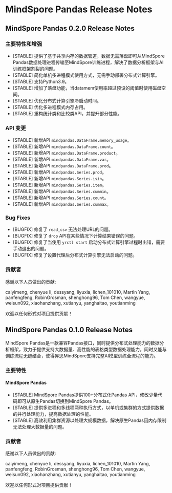 # MindSpore Pandas Release Notes

## MindSpore Pandas 0.2.0 Release Notes

### 主要特性和增强

- [STABLE] 提供了基于共享内存的数据管道，数据无需落盘即可从MindSpore Pandas数据处理进程传输至MindSpore训练进程，解决了数据分析框架与AI训练框架割裂的问题。
- [STABLE] 简化单机多进程模式使用方式，无需手动部署分布式计算引擎。
- [STABLE] 支持Python3.9。
- [STABLE] 增加了落盘功能，当datamem使用率超过预设的阈值时使用磁盘空间。
- [STABLE] 优化分布式计算引擎冷启动时间。
- [STABLE] 优化多进程模式内存占用。
- [STABLE] 重构统计类和比较类API，并提升部分性能。

### API 变更

- [STABLE] 新增API `mindpandas.DataFrame.memory_usage`。
- [STABLE] 新增API `mindpandas.DataFrame.count`。
- [STABLE] 新增API `mindpandas.DataFrame.product`。
- [STABLE] 新增API `mindpandas.DataFrame.var`。
- [STABLE] 新增API `mindpandas.DataFrame.prod`。
- [STABLE] 新增API `mindpandas.Series.prod`。
- [STABLE] 新增API `mindpandas.Series.isin`。
- [STABLE] 新增API `mindpandas.Series.item`。
- [STABLE] 新增API `mindpandas.Series.cummin`。
- [STABLE] 新增API `mindpandas.Series.count`。
- [STABLE] 新增API `mindpandas.Series.cummax`。

### Bug Fixes

- [BUGFIX] 修复了 `read_csv` 无法处理URL的问题。
- [BUGFIX] 修复了 `drop` API在某些情况下计算结果错误的问题。
- [BUGFIX] 修复了当使用 `yrctl start` 启动分布式计算引擎过程时出错，需要手动退出的问题。
- [BUGFIX] 修复了设置代理后分布式计算引擎无法启动的问题。

### 贡献者

感谢以下人员做出的贡献:

caiyimeng, chenyue li, dessyang, liyuxia, lichen_101010, Martin Yang, panfengfeng, RobinGrosman, shenghong96, Tom Chen, wangyue, weisun092, xiaohanzhang, xutianyu, yanghaitao, youtianming

欢迎以任何形式对项目提供贡献！

## MindSpore Pandas 0.1.0 Release Notes

MindSpore Pandas是一款兼容Pandas接口，同时提供分布式处理能力的数据分析框架，致力于提供支持大数据量、高性能的表格类型数据处理能力，同时又能与训练流程无缝结合，使得昇思MindSpore支持完整AI模型训练全流程的能力。

### 主要特性

#### MindSpore Pandas

- [STABLE] MindSpore Pandas提供100+分布式化Pandas API，修改少量代码即可从原生Pandas切换到MindSpore Pandas。
- [STABLE] 提供多进程和多线程两种执行方式，以单机或集群的方式提供数据的并行处理能力，提高数据处理的性能。
- [STABLE] 高效利用集群资源以处理大规模数据，解决原生Pandas因内存限制无法处理大数据量的问题。

### 贡献者

感谢以下人员做出的贡献:

caiyimeng, chenyue li, dessyang, liyuxia, lichen_101010, Martin Yang, panfengfeng, RobinGrosman, shenghong96, Tom Chen, wangyue, weisun092, xiaohanzhang, xutianyu, yanghaitao, youtianming

欢迎以任何形式对项目提供贡献！